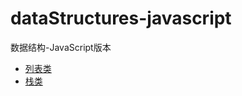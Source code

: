 # dataStructures-javascript
数据结构-JavaScript版本
- [列表类](https://github.com/cancerXW/dataStructures-javascript/blob/master/list.js) 
- [栈类](https://github.com/cancerXW/dataStructures-javascript/blob/master/stack.js) 
  
